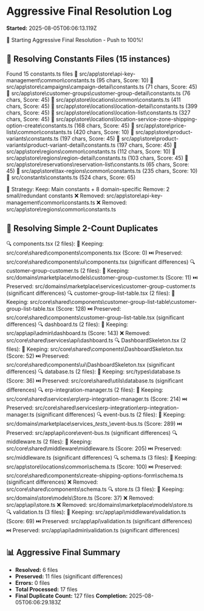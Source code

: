 # Aggressive Final Resolution Log

**Started:** 2025-08-05T06:06:13.119Z

🚀 Starting Aggressive Final Resolution - Push to 100%!

## 🎯 Resolving Constants Files (15 instances)

Found 15 constants.ts files
   📁 src/app\store\api-key-management\common\constants.ts (95 chars, Score: 10)
   📁 src/app\store\campaigns\campaign-detail\constants.ts (71 chars, Score: 45)
   📁 src/app\store\customer-groups\customer-group-detail\constants.ts (76 chars, Score: 45)
   📁 src/app\store\locations\common\constants.ts (411 chars, Score: 45)
   📁 src/app\store\locations\location-detail\constants.ts (399 chars, Score: 45)
   📁 src/app\store\locations\location-list\constants.ts (327 chars, Score: 45)
   📁 src/app\store\locations\location-service-zone-shipping-option-create\constants.ts (168 chars, Score: 45)
   📁 src/app\store\price-lists\common\constants.ts (420 chars, Score: 10)
   📁 src/app\store\product-variants\constants.ts (197 chars, Score: 45)
   📁 src/app\store\product-variants\product-variant-detail\constants.ts (197 chars, Score: 45)
   📁 src/app\store\regions\common\constants.ts (112 chars, Score: 10)
   📁 src/app\store\regions\region-detail\constants.ts (103 chars, Score: 45)
   📁 src/app\store\reservations\reservation-list\constants.ts (65 chars, Score: 45)
   📁 src/app\store\tax-regions\common\constants.ts (235 chars, Score: 10)
   📁 src/constants\constants.ts (524 chars, Score: 65)

   🎯 Strategy:
   Keep: Main constants + 8 domain-specific
   Remove: 2 small/redundant constants
   ❌ Removed: src/app\store\api-key-management\common\constants.ts
   ❌ Removed: src/app\store\regions\common\constants.ts

## 🎯 Resolving Simple 2-Count Duplicates

🔍 components.tsx (2 files):
   🎯 Keeping: src/core\shared\components\components.tsx (Score: 0)
   ⏭️  Preserved: src/core\shared\components\ui\components.tsx (significant differences)
🔍 customer-group-customer.ts (2 files):
   🎯 Keeping: src/domains\marketplace\models\customer-group-customer.ts (Score: 11)
   ⏭️  Preserved: src/domains\marketplace\services\customer-group-customer.ts (significant differences)
🔍 customer-group-list-table.tsx (2 files):
   🎯 Keeping: src/core\shared\components\customer-group-list-table\customer-group-list-table.tsx (Score: 128)
   ⏭️  Preserved: src/core\shared\components\customer-group-list-table.tsx (significant differences)
🔍 dashboard.ts (2 files):
   🎯 Keeping: src/app\api\admin\dashboard.ts (Score: 143)
   ❌ Removed: src/core\shared\services\api\dashboard.ts
🔍 DashboardSkeleton.tsx (2 files):
   🎯 Keeping: src/core\shared\components\DashboardSkeleton.tsx (Score: 52)
   ⏭️  Preserved: src/core\shared\components\ui\DashboardSkeleton.tsx (significant differences)
🔍 database.ts (2 files):
   🎯 Keeping: src/types\database.ts (Score: 36)
   ⏭️  Preserved: src/core\shared\utils\database.ts (significant differences)
🔍 erp-integration-manager.ts (2 files):
   🎯 Keeping: src/core\shared\services\erp\erp-integration-manager.ts (Score: 214)
   ⏭️  Preserved: src/core\shared\services\erp-integration\erp-integration-manager.ts (significant differences)
🔍 event-bus.ts (2 files):
   🎯 Keeping: src/domains\marketplace\services\__tests__\event-bus.ts (Score: 289)
   ⏭️  Preserved: src/app\api\core\event-bus.ts (significant differences)
🔍 middleware.ts (2 files):
   🎯 Keeping: src/core\shared\middleware\middleware.ts (Score: 205)
   ⏭️  Preserved: src/middleware.ts (significant differences)
🔍 schema.ts (3 files):
   🎯 Keeping: src/app\store\locations\common\schema.ts (Score: 100)
   ⏭️  Preserved: src/core\shared\components\create-shipping-options-form\schema.ts (significant differences)
   ❌ Removed: src/core\shared\components\schema.ts
🔍 store.ts (3 files):
   🎯 Keeping: src/domains\store\models\Store.ts (Score: 37)
   ❌ Removed: src/app\api\store.ts
   ❌ Removed: src/domains\marketplace\models\store.ts
🔍 validation.ts (3 files):
   🎯 Keeping: src/app\api\middleware\validation.ts (Score: 69)
   ⏭️  Preserved: src/app\api\validation.ts (significant differences)
   ⏭️  Preserved: src/app\api\admin\validation.ts (significant differences)

## 📊 Aggressive Final Summary
- **Resolved:** 6 files
- **Preserved:** 11 files (significant differences)
- **Errors:** 0 files
- **Total Processed:** 17 files
- **Final Duplicate Count:** 127 files
**Completion:** 2025-08-05T06:06:29.183Z
